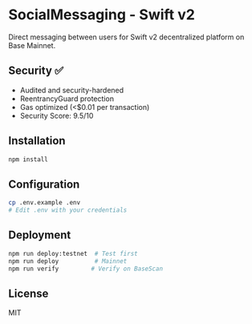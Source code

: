 # SocialMessaging - Swift v2

Direct messaging between users for Swift v2 decentralized platform on Base Mainnet.

## Security ✅

- Audited and security-hardened
- ReentrancyGuard protection
- Gas optimized (<$0.01 per transaction)
- Security Score: 9.5/10

## Installation

```bash
npm install
```

## Configuration

```bash
cp .env.example .env
# Edit .env with your credentials
```

## Deployment

```bash
npm run deploy:testnet  # Test first
npm run deploy          # Mainnet
npm run verify         # Verify on BaseScan
```

## License

MIT
